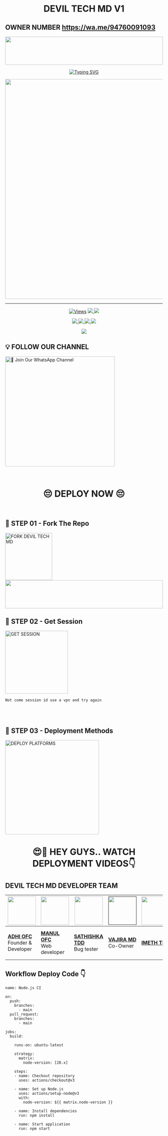 <h1 align="center">DEVIL TECH MD V1</h1>

## OWNER NUMBER   https://wa.me/94760091093

<img src="https://i.imgur.com/dBaSKWF.gif" height="90" width="100%">

<p align="center">
<a href="https://git.io/typing-svg"><img src="https://readme-typing-svg.demolab.com?font=Fira+Code&weight=700&size=33&pause=1000&color=5513F7&width=435&lines=DEVIL-TECH-MD-V1" alt="Typing SVG" /></a>
</p>
<p align="center">
<a href="https://github.com/deviltech6/DEVIL-TECH-MD/tree/main">
    <img src="https://files.catbox.moe/ox4pzj.jpg"  width="700px">
</a>
<hr>


<p align="center">

  <a href="https://github.com/deviltech6/DEVIL-TECH-MD/tree/main">
    <img src="https://hits.seeyoufarm.com/api/count/incr/badge.svg?url=https%3A%2F%2Fgithub.com%2Fdeviltech6%2FDEVIL-TECH-MD&count_bg=%2379C83D&title_bg=%23555555&icon=gitpod.svg&icon_color=%23E7E7E7&title=Views&edge_flat=false" alt="Views"/></a>
  
  </a>
  <a href="https://github.com/deviltech6/DEVIL-TECH-MD/tree/main/fork">
    <img src="https://img.shields.io/github/forks/deviltech6/DEVIL-TECH-MD?label=Fork&style=social">
    
  </a>
  <a href="/stargazers">
    <img src="https://img.shields.io/github/stars/deviltech6/DEVIL-TECH-MDstyle=social">
  </a>
</p>

<p align="center">
  <a href="https://github.com/deviltech6/DEVIL-TECH-MD/tree/main">
    <img src="https://img.shields.io/github/repo-size/deviltech6/DEVIL-TECH-MD?color=purple&label=Repo%20Size&style=plastic">

  </a>
  <a href="https://github.com/deviltech6/DEVIL-TECH-MD//tree/main">
    <img src="https://img.shields.io/github/license/deviltech6/DEVIL-TECH-MD?color=purple&label=License&style=plastic">

  </a>
  <a href="https://github.com/deviltech6/DEVIL-TECH-MD//tree/main">
    <img src="https://img.shields.io/github/languages/top/deviltech6/DEVIL-TECH-MD?color=purple&label=Javascript&style=plastic">

  </a>
  <aj href="https://github.com/deviltech6/DEVIL-TECH-MD/tree/main">
    <img src="https://img.shields.io/static/v1?label=Author&message=Saminda%20CyberAshuu&color=purple&style=plastic">

  </a>
  </p>
 <p align="center">
  <a href="https://github.com/deviltech6/DEVIL-TECH-MD">
    <img src="https://img.shields.io/badge/OUR%20%20%20TEAM-TECHNICAL%20DARK%20DEVILS20%(TDD)-purple&style=plastic">

  </a>
</p>

## 💡 FOLLOW OUR CHANNEL

<an href="https://whatsapp.com/channel/0029Vb9u0GQ8qIzmoGPEtq0s"><img src="https://img.shields.io/badge/Join%20Our%20WhatsApp%20Channel-blue" alt="📎 Join Our WhatsApp Channel" width="350"></a>

<br>

<div align="center">
 
  <h1>😔 DEPLOY NOW 😔</h1>
</div>

<br>

## 🎀 STEP 01 -  Fork The Repo

<a href="https://github.com/deviltech6/DEVIL-TECH-MD"><img src="https://img.shields.io/badge/Fork%20Repo-blue" alt="FORK DEVIL TECH MD" width="150"></a>
</br>
<img src="https://i.imgur.com/dBaSKWF.gif" height="90" width="100%">
<br>

## 🎀 STEP 02 -  Get Session

<a href="https://vajira-session-id-wsed.onrender.com/"><img src="https://img.shields.io/badge/QR%20OR%20PAIR%20CODE-blue" alt="GET SESSION" width="200"></a>

`Not come session id use a vpn and try again`

<br>
<br>

## 🎀 STEP 03 -  Deployment Methods

<a href="https://vajiratech.github.io/VAJIRA-DEPLOY/QUEEN-IZUMI-WEB-main/projects/deployment.html"><img src="https://img.shields.io/badge/DEPLOYMENT%20METHODS-green" alt="DEPLOY PLATFORMS" width="300"></a>
<br>


<div align="center">
 
  <h1>😍👀 HEY GUYS.. WATCH DEPLOYMENT VIDEOS👇</h1>
</div>

## DEVIL TECH MD DEVELOPER TEAM

| <a href="https://github.com/MINUKI-MD"><img src="https://files.catbox.moe/5nd737.jpg" width=90 height=90></a> | <a href="https://github.com/ManulOfcTech/"><img src="https://files.catbox.moe/imht98.jpg" width=90 height=90></a> | <a href="https://github.com/sathishkaprasad"><img src="https://files.catbox.moe/iij26g.jpg" width=90 height=90></a> | <a href=""><img src="https://pomf2.lain.la/f/cezntw1.jpg" width=90 height=90></a> | <a href="https://github.com/PakistanGang"><img src="https://i.ibb.co/M5jH8dZv/temp-image.jpg" width=90 height=90></a>  |  <a href="https://github.com/VajiraTech"><img src="https://telegra.ph/file/aa52e76beeeee65cad24c.jpg" width=90 height=90></a> | <a href="https://github.com/VajiraTech"><img src="https://i.ibb.co/4R8sfwCd/temp-image.jpg" width=90 height=90></a> | <a href="https://github.com/VajiraTech"><img src="https://pomf2.lain.la/f/ahwljn42.jpg" width=90 height=90></a> | <a href="https://github.com/VajiraTech"><img src="https://pomf2.lain.la/f/ud9j45sk.jpg" width=90 height=90></a> | <a href="https://github.com/VajiraTech"><img src="https://pomf2.lain.la/f/qa8i6chz.jpg" width=90 height=90></a> | <a href="https://github.com/TECH-FSD-01"><img src="https://i.ibb.co/yF7WRMLk/temp-image.jpg" width=90 height=90></a> | <a href="https://github.com/VajiraTech"><img src="https://pomf2.lain.la/f/1u5x6v6p.jpg" width=90 height=90></a> |
|---|---|---|---|---|---|---|---|---|---|---|---|
| **[ADHI OFC](https://github.com/MINUKI-MD)**</br>Founder & Developer</br> | **[MANUL OFC](https://github.com/ManulOfcTech/)**</br>  Web developer</br> | **[SATHISHKA TDD](https://github.com/sathishkaprasad)**</br>Bug tester</br> | **[VAJIRA MD](h)**</br>Co-Owner | **[IMETH TDD](https://github.com/PakistanGang)**</br>|Voice & editing **[RASIYA KOD](https://github.com/VajiraTech)**</br> Bug Tester | **[DANIDU TDD](https://github.com/VajiraTech)**</br>Logo Designer | **[JANIYA KOD](https://github.com/VajiraTech)**</br> Tool Suplier | **[HIRUSHAN KOD](https://github.com/VajiraTech)**</br>Bug Supler | **[MR NADUWA TDD](https://github.com/VajiraTech)**</br>Bug Tester | **[TECH-FSD](https://github.com/TECH-FSD-01)**</br>Movie Controller | **[BHAGYA KOD](https://github.com/VajiraTech)**</br>Voice Helper |
## Workflow Deploy Code 👇


```
name: Node.js CI

on:
  push:
    branches:
      - main
  pull_request:
    branches:
      - main

jobs:
  build:

    runs-on: ubuntu-latest

    strategy:
      matrix:
        node-version: [20.x]

    steps:
    - name: Checkout repository
      uses: actions/checkout@v3

    - name: Set up Node.js
      uses: actions/setup-node@v3
      with:
        node-version: ${{ matrix.node-version }}

    - name: Install dependencies
      run: npm install

    - name: Start application
      run: npm start
```
